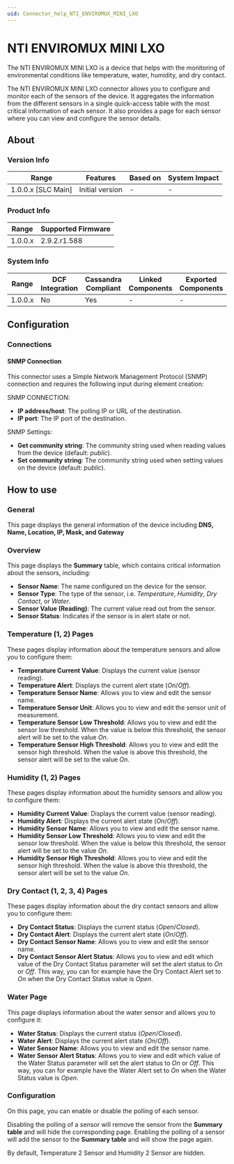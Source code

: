 ```yaml
---
uid: Connector_help_NTI_ENVIROMUX_MINI_LXO
---
```


# NTI ENVIROMUX MINI LXO

The NTI ENVIROMUX MINI LXO is a device that helps with the monitoring of environmental conditions like temperature, water, humidity, and dry contact.

The NTI ENVIROMUX MINI LXO connector allows you to configure and monitor each of the sensors of the device. It aggregates the information from the different sensors in a single quick-access table with the most critical information of each sensor. It also provides a page for each sensor where you can view and configure the sensor details.

## About

### Version Info

| Range              | Features        | Based on | System Impact |
|--------------------|-----------------|----------|---------------|
| 1.0.0.x [SLC Main] | Initial version | -        | -             |

### Product Info

| Range   | Supported Firmware |
|---------|--------------------|
| 1.0.0.x | 2.9.2.r1.588       |

### System Info

| Range   | DCF Integration | Cassandra Compliant | Linked Components | Exported Components |
|---------|-----------------|---------------------|-------------------|---------------------|
| 1.0.0.x | No              | Yes                 | -                 | -                   |

## Configuration

### Connections

#### SNMP Connection

This connector uses a Simple Network Management Protocol (SNMP) connection and requires the following input during element creation:

SNMP CONNECTION:

- **IP address/host**: The polling IP or URL of the destination.
- **IP port**: The IP port of the destination.

SNMP Settings:

- **Get community string**: The community string used when reading values from the device (default: *public*).
- **Set community string**: The community string used when setting values on the device (default: *public*).

## How to use

### General

This page displays the general information of the device including **DNS, Name, Location, IP, Mask, and Gateway**

### Overview

This page displays the **Summary** table, which contains critical information about the sensors, including:

- **Sensor Name**: The name configured on the device for the sensor.
- **Sensor Type**: The type of the sensor, i.e. *Temperature*, *Humidity*, *Dry Contact*, or *Water*.
- **Sensor Value (Reading)**: The current value read out from the sensor.
- **Sensor Status**: Indicates if the sensor is in alert state or not.

### Temperature (1, 2) Pages

These pages display information about the temperature sensors and allow you to configure them:

- **Temperature Current Value**: Displays the current value (sensor reading).
- **Temperature Alert**: Displays the current alert state (*On*/*Off*).
- **Temperature Sensor Name**: Allows you to view and edit the sensor name.
- **Temperature Sensor Unit**: Allows you to view and edit the sensor unit of measurement.
- **Temperature Sensor Low Threshold**: Allows you to view and edit the sensor low threshold. When the value is below this threshold, the sensor alert will be set to the value *On*.
- **Temperature Sensor High Threshold**: Allows you to view and edit the sensor high threshold. When the value is above this threshold, the sensor alert will be set to the value *On*.

### Humidity (1, 2) Pages

These pages display information about the humidity sensors and allow you to configure them:

- **Humidity Current Value**: Displays the current value (sensor reading).
- **Humidity Alert**: Displays the current alert state (*On*/*Off*).
- **Humidity Sensor Name**: Allows you to view and edit the sensor name.
- **Humidity Sensor Low Threshold**: Allows you to view and edit the sensor low threshold. When the value is below this threshold, the sensor alert will be set to the value *On*.
- **Humidity Sensor High Threshold**: Allows you to view and edit the sensor high threshold. When the value is above this threshold, the sensor alert will be set to the value *On*.

### Dry Contact (1, 2, 3, 4) Pages

These pages display information about the dry contact sensors and allow you to configure them:

- **Dry Contact Status**: Displays the current status (*Open*/*Closed*).
- **Dry Contact Alert**: Displays the current alert state (*On*/*Off*).
- **Dry Contact Sensor Name**: Allows you to view and edit the sensor name.
- **Dry Contact Sensor Alert Status**: Allows you to view and edit which value of the Dry Contact Status parameter will set the alert status to *On* or *Off*. This way, you can for example have the Dry Contact Alert set to *On* when the Dry Contact Status value is *Open*.

### Water Page

This page displays information about the water sensor and allows you to configure it:

- **Water Status**: Displays the current status (*Open*/*Closed*).
- **Water Alert**: Displays the current alert state (*On*/*Off*).
- **Water Sensor Name**: Allows you to view and edit the sensor name.
- **Water Sensor Alert Status**: Allows you to view and edit which value of the Water Status parameter will set the alert status to *On* or *Off*. This way, you can for example have the Water Alert set to *On* when the Water Status value is *Open*.

### Configuration

On this page, you can enable or disable the polling of each sensor.

Disabling the polling of a sensor will remove the sensor from the **Summary table** and will hide the corresponding page. Enabling the polling of a sensor will add the sensor to the **Summary table** and will show the page again.

By default, Temperature 2 Sensor and Humidity 2 Sensor are hidden.
